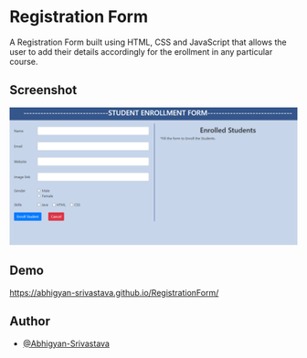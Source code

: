 # Registration Form

A Registration Form built using HTML, CSS and JavaScript that allows the user to add their details accordingly for the erollment in any particular course.

## Screenshot

![App Screenshot](https://raw.githubusercontent.com/Abhigyan-Srivastava/RegistrationForm/main/Screenshots/Student%20Enrollment%20Form.png)

## Demo

https://abhigyan-srivastava.github.io/RegistrationForm/

## Author

- [@Abhigyan-Srivastava](https://github.com/Abhigyan-Srivastava)
